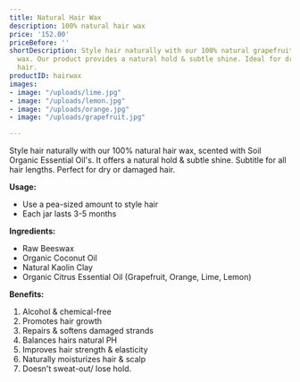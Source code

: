 ```yaml
---
title: Natural Hair Wax
description: 100% natural hair wax
price: '152.00'
priceBefore: ''
shortDescription: Style hair naturally with our 100% natural grapefruit scented hair
  wax. Our product provides a natural hold & subtle shine. Ideal for dry or damaged
  hair.
productID: hairwax
images:
- image: "/uploads/lime.jpg"
- image: "/uploads/lemon.jpg"
- image: "/uploads/orange.jpg"
- image: "/uploads/grapefruit.jpg"

---
```

Style hair naturally with our 100% natural hair wax, scented with Soil Organic Essential Oil's. It offers a natural hold & subtle shine. Subtitle for all hair lengths. Perfect for dry or damaged hair.

**Usage:**

* Use a pea-sized amount to style hair
* Each jar lasts 3-5 months 

**Ingredients:**

* Raw Beeswax
* Organic Coconut Oil
* Natural Kaolin Clay
* Organic Citrus Essential Oil (Grapefruit, Orange, Lime, Lemon)

**Benefits:**

1. Alcohol & chemical-free
2. Promotes hair growth
3. Repairs & softens damaged strands
4. Balances hairs natural PH
5. Improves hair strength & elasticity
6. Naturally moisturizes hair & scalp
7. Doesn't sweat-out/ lose hold.